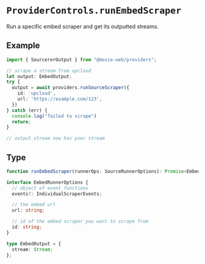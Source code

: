 # `ProviderControls.runEmbedScraper`

Run a specific embed scraper and get its outputted streams.

## Example

```ts
import { SourcererOutput } from "@movie-web/providers";

// scrape a stream from upcloud
let output: EmbedOutput;
try {
  output = await providers.runSourceScraper({
    id: 'upcloud',
    url: 'https://example.com/123',
  })
} catch (err) {
  console.log("failed to scrape")
  return;
}

// output.stream now has your stream
```

## Type

```ts
function runEmbedScraper(runnerOps: SourceRunnerOptions): Promise<EmbedOutput>;

interface EmbedRunnerOptions {
  // object of event functions
  events?: IndividualScraperEvents;

  // the embed url
  url: string;

  // id of the embed scraper you want to scrape from
  id: string;
}

type EmbedOutput = {
  stream: Stream;
};
```
